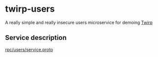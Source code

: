 # twirp-users

A really simple and really insecure users microservice for demoing [Twirp](https://github.com/twitchtv/twirp)

## Service description
[rpc/users/service.proto](rpc/users/service.proto)
